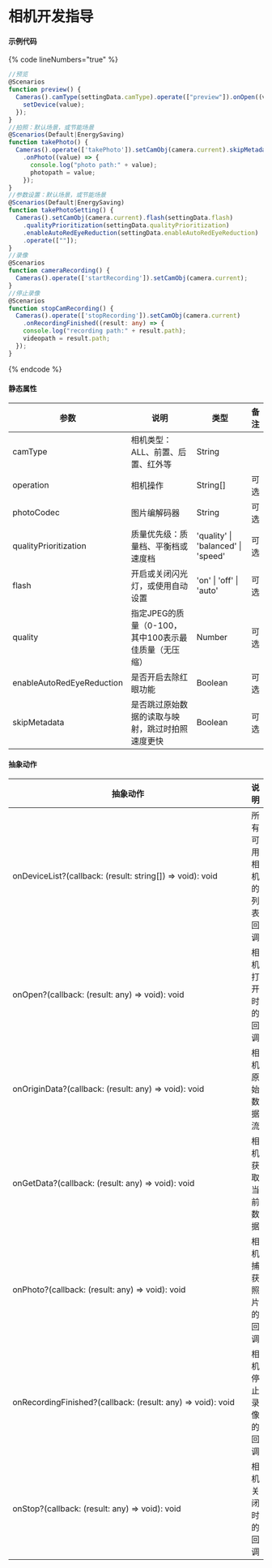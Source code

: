 # 相机开发指导

#### 示例代码

{% code lineNumbers="true" %}
```typescript
//预览
@Scenarios
function preview() {
  Cameras().camType(settingData.camType).operate(["preview"]).onOpen((value) => {
    setDevice(value);
  });
}
//拍照：默认场景，或节能场景
@Scenarios(Default|EnergySaving)
function takePhoto() {
  Cameras().operate(['takePhoto']).setCamObj(camera.current).skipMetadata(true)
    .onPhoto((value) => {
      console.log("photo path:" + value);
      photopath = value;
    });
}
//参数设置：默认场景，或节能场景
@Scenarios(Default|EnergySaving)
function takePhotoSetting() {
  Cameras().setCamObj(camera.current).flash(settingData.flash)
    .qualityPrioritization(settingData.qualityPrioritization)
    .enableAutoRedEyeReduction(settingData.enableAutoRedEyeReduction)
    .operate([""]);
}
//录像
@Scenarios
function cameraRecording() {
  Cameras().operate(['startRecording']).setCamObj(camera.current);
}
//停止录像
@Scenarios
function stopCamRecording() {
  Cameras().operate(['stopRecording']).setCamObj(camera.current)
    .onRecordingFinished((result: any) => {
    console.log("recording path:" + result.path);
    videopath = result.path;
  });
}
```
{% endcode %}

#### 静态属性

<table><thead><tr><th width="194">参数</th><th width="323">说明</th><th width="133">类型</th><th>备注</th></tr></thead><tbody><tr><td>camType</td><td>相机类型：ALL、前置、后置、红外等</td><td>String</td><td></td></tr><tr><td>operation</td><td>相机操作</td><td>String[]</td><td>可选</td></tr><tr><td>photoCodec</td><td>图片编解码器</td><td>String</td><td>可选</td></tr><tr><td>qualityPrioritization</td><td>质量优先级：质量档、平衡档或速度档</td><td>'quality' | 'balanced' | 'speed'</td><td>可选</td></tr><tr><td>flash</td><td>开启或关闭闪光灯，或使用自动设置</td><td>'on' | 'off' | 'auto'</td><td>可选</td></tr><tr><td>quality</td><td>指定JPEG的质量（0-100，其中100表示最佳质量（无压缩）</td><td>Number</td><td>可选</td></tr><tr><td>enableAutoRedEyeReduction</td><td>是否开启去除红眼功能</td><td>Boolean</td><td>可选</td></tr><tr><td>skipMetadata</td><td>是否跳过原始数据的读取与映射，跳过时拍照速度更快</td><td>Boolean</td><td>可选</td></tr></tbody></table>

#### 抽象动作

<table><thead><tr><th width="484">抽象动作</th><th>说明</th></tr></thead><tbody><tr><td>onDeviceList?(callback: (result: string[]) => void): void</td><td>所有可用相机的列表回调</td></tr><tr><td>onOpen?(callback: (result: any) => void): void</td><td>相机打开时的回调</td></tr><tr><td>onOriginData?(callback: (result: any) => void): void</td><td>相机原始数据流</td></tr><tr><td>onGetData?(callback: (result: any) => void): void</td><td>相机获取当前数据</td></tr><tr><td>onPhoto?(callback: (result: any) => void): void</td><td>相机捕获照片的回调</td></tr><tr><td>onRecordingFinished?(callback: (result: any) => void): void</td><td>相机停止录像的回调</td></tr><tr><td>onStop?(callback: (result: any) => void): void</td><td>相机关闭时的回调</td></tr></tbody></table>
